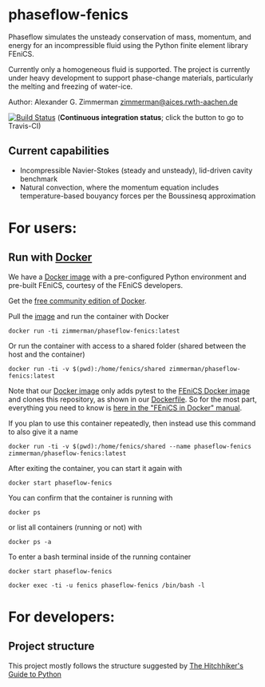 # phaseflow-fenics
Phaseflow simulates the unsteady conservation of mass, momentum, and energy for an incompressible fluid using the Python finite element library FEniCS.

Currently only a homogeneous fluid is supported. The project is currently under heavy development to support phase-change materials, particularly the melting and freezing of water-ice.

Author: Alexander G. Zimmerman <zimmerman@aices.rwth-aachen.de>

[![Build Status](https://travis-ci.org/geo-fluid-dynamics/phaseflow-fenics.svg?branch=master)](https://travis-ci.org/geo-fluid-dynamics/phaseflow-fenics) (<b>Continuous integration status</b>; click the button to go to Travis-CI)

## Current capabilities
- Incompressible Navier-Stokes (steady and unsteady), lid-driven cavity benchmark
- Natural convection, where the momentum equation includes temperature-based bouyancy forces per the Boussinesq approximation

# For users:
## Run with [Docker](https://www.docker.com)

We have a [Docker image](quay.io/fenicsproject/stable:latest) with a pre-configured Python environment and pre-built FEniCS, courtesy of the FEniCS developers.

Get the [free community edition of Docker](https://www.docker.com/community-edition).

Pull the [image](https://hub.docker.com/r/zimmerman/phaseflow-fenics/latest) and run the container with Docker

    docker run -ti zimmerman/phaseflow-fenics:latest
    
Or run the container with access to a shared folder (shared between the host and the container)

    docker run -ti -v $(pwd):/home/fenics/shared zimmerman/phaseflow-fenics:latest
    
Note that our [Docker image](https://hub.docker.com/r/zimmerman/phaseflow-fenics/latest) only adds pytest to the [FEniCS Docker image](quay.io/fenicsproject/stable:latest) and clones this repository, as shown in our [Dockerfile](https://github.com/alexanderzimmerman/phaseflow-fenics/blob/master/Dockerfile). So for the most part, everything you need to know is [here in the "FEniCS in Docker" manual](https://fenics.readthedocs.io/projects/containers/en/latest/).

If you plan to use this container repeatedly, then instead use this command to also give it a name

    docker run -ti -v $(pwd):/home/fenics/shared --name phaseflow-fenics zimmerman/phaseflow-fenics:latest

After exiting the container, you can start it again with

    docker start phaseflow-fenics
    
You can confirm that the container is running with

    docker ps
    
or list all containers (running or not) with

    docker ps -a

To enter a bash terminal inside of the running container

    docker start phaseflow-fenics
    
    docker exec -ti -u fenics phaseflow-fenics /bin/bash -l
    
# For developers:
## Project structure
This project mostly follows the structure suggested by [The Hitchhiker's Guide to Python](https://python-guide-pt-br.readthedocs.io/en/latest/writing/structure/)
